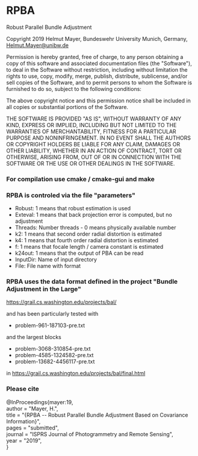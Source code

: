 # RPBA
Robust Parallel Bundle Adjustment

Copyright 2019 Helmut Mayer, Bundeswehr University Munich, Germany, Helmut.Mayer@unibw.de

Permission is hereby granted, free of charge, to any person obtaining a copy of this software and associated documentation files (the "Software"), to deal in the Software without restriction, including without limitation the rights to use, copy, modify, merge, publish, distribute, sublicense, and/or sell copies of the Software, and to permit persons to whom the Software is furnished to do so, subject to the following conditions:

The above copyright notice and this permission notice shall be included in all copies or substantial portions of the Software.

THE SOFTWARE IS PROVIDED "AS IS", WITHOUT WARRANTY OF ANY KIND, EXPRESS OR IMPLIED, INCLUDING BUT NOT LIMITED TO THE WARRANTIES OF MERCHANTABILITY, FITNESS FOR A PARTICULAR PURPOSE AND NONINFRINGEMENT. IN NO EVENT SHALL THE AUTHORS OR COPYRIGHT HOLDERS BE LIABLE FOR ANY CLAIM, DAMAGES OR OTHER LIABILITY, WHETHER IN AN ACTION OF CONTRACT, TORT OR OTHERWISE, ARISING FROM, OUT OF OR IN CONNECTION WITH THE SOFTWARE OR THE USE OR OTHER DEALINGS IN THE SOFTWARE.


### For compilation use cmake / cmake-gui and make


### RPBA is controled via the file "parameters"

* Robust: 1 means that robust estimation is used
* Exteval: 1 means that back projection error is computed, but no adjustment
* Threads: Number threads - 0 means physically available number
* k2: 1 means that second order radial distortion is estimated	 
* k4: 1 means that fourth order radial distortion is estimated
* f: 1 means that focale length / camera constant is estimated
* k24out: 1 means that the output of PBA can be read
* InputDir: Name of input directory
* File: File name with format 


### RPBA uses the data format defined in the project "Bundle Adjustment in the Large"

   https://grail.cs.washington.edu/projects/bal/

and has been particularly tested with

* problem-961-187103-pre.txt

and the largest blocks

* problem-3068-310854-pre.txt
* problem-4585-1324582-pre.txt
* problem-13682-4456117-pre.txt

in https://grail.cs.washington.edu/projects/bal/final.html

### Please cite
 
@InProceedings{mayer:19,  
  author    = "Mayer, H.",  
  title     = "{RPBA -- Robust Parallel Bundle Adjustment Based on Covariance Information}",  
  pages =        "submitted",  
  journal =      "ISPRS Journal of Photogrammetry and Remote Sensing",  
  year =         "2019",  
}
